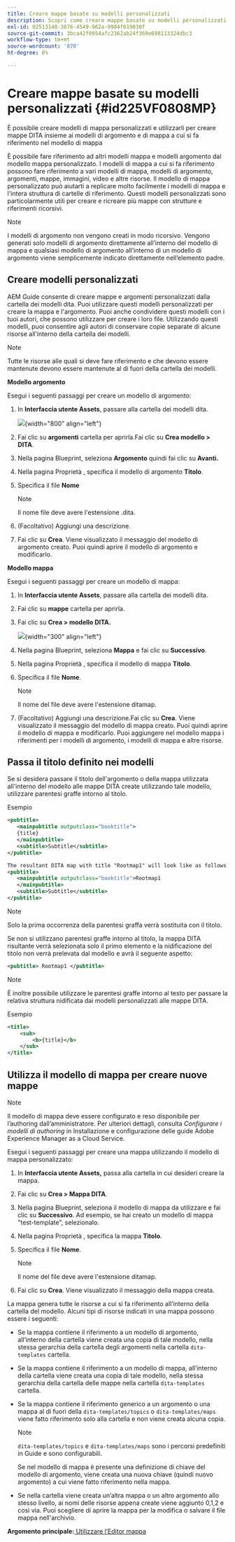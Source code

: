 ```yaml
---
title: Creare mappe basate su modelli personalizzati
description: Scopri come creare mappe basate su modelli personalizzati
exl-id: 02513148-3876-4549-962a-9984f619030f
source-git-commit: 3bca42f0954afc2362ab24f369e698113324dbc3
workflow-type: tm+mt
source-wordcount: '870'
ht-degree: 0%

---
```


# Creare mappe basate su modelli personalizzati {#id225VF0808MP}

È possibile creare modelli di mappa personalizzati e utilizzarli per creare mappe DITA insieme ai modelli di argomento e di mappa a cui si fa riferimento nel modello di mappa

È possibile fare riferimento ad altri modelli mappa e modelli argomento dal modello mappa personalizzato. I modelli di mappa a cui si fa riferimento possono fare riferimento a vari modelli di mappa, modelli di argomento, argomenti, mappe, immagini, video e altre risorse. Il modello di mappa personalizzato può aiutarti a replicare molto facilmente i modelli di mappa e l&#39;intera struttura di cartelle di riferimento. Questi modelli personalizzati sono particolarmente utili per creare e ricreare più mappe con strutture e riferimenti ricorsivi.

>[!NOTE]
>
> I modelli di argomento non vengono creati in modo ricorsivo. Vengono generati solo modelli di argomento direttamente all’interno del modello di mappa e qualsiasi modello di argomento all’interno di un modello di argomento viene semplicemente indicato direttamente nell’elemento padre.

## Creare modelli personalizzati

AEM Guide consente di creare mappe e argomenti personalizzati dalla cartella dei modelli dita. Puoi utilizzare questi modelli personalizzati per creare la mappa e l&#39;argomento. Puoi anche condividere questi modelli con i tuoi autori, che possono utilizzare per creare i loro file. Utilizzando questi modelli, puoi consentire agli autori di conservare copie separate di alcune risorse all’interno della cartella dei modelli.

>[!NOTE]
>
> Tutte le risorse alle quali si deve fare riferimento e che devono essere mantenute devono essere mantenute al di fuori della cartella dei modelli.

**Modello argomento**

Esegui i seguenti passaggi per creare un modello di argomento:

1. In **Interfaccia utente Assets**, passare alla cartella dei modelli dita.

   ![](images/dita-templates.png){width="800" align="left"}

1. Fai clic su **argomenti** cartella per aprirla.Fai clic su **Crea modello \> DITA**.
1. Nella pagina Blueprint, seleziona **Argomento** quindi fai clic su **Avanti.**
1. Nella pagina Proprietà , specifica il modello di argomento **Titolo**.
1. Specifica il file **Nome**

   >[!NOTE]
   >
   > Il nome file deve avere l&#39;estensione .dita.

1. \(Facoltativo\) Aggiungi una descrizione.
1. Fai clic su **Crea**. Viene visualizzato il messaggio del modello di argomento creato. Puoi quindi aprire il modello di argomento e modificarlo.

**Modello mappa**

Esegui i seguenti passaggi per creare un modello di mappa:

1. In **Interfaccia utente Assets**, passare alla cartella dei modelli dita.
1. Fai clic su **mappe** cartella per aprirla.
1. Fai clic su **Crea \> modello DITA.**

   ![](images/create-dita-template.png){width="300" align="left"}

1. Nella pagina Blueprint, seleziona **Mappa** e fai clic su **Successivo**.
1. Nella pagina Proprietà , specifica il modello di mappa **Titolo**.
1. Specifica il file **Nome**.

   >[!NOTE]
   >
   > Il nome del file deve avere l&#39;estensione ditamap.

1. (Facoltativo\) Aggiungi una descrizione.Fai clic su **Crea**. Viene visualizzato il messaggio del modello di mappa creato. Puoi quindi aprire il modello di mappa e modificarlo. Puoi aggiungere nel modello mappa i riferimenti per i modelli di argomento, i modelli di mappa e altre risorse.

## Passa il titolo definito nei modelli

Se si desidera passare il titolo dell&#39;argomento o della mappa utilizzata all&#39;interno del modello alle mappe DITA create utilizzando tale modello, utilizzare parentesi graffe intorno al titolo.

Esempio

```XML
<pubtitle>
   <mainpubtitle outputclass="booktitle">
   {title}
   </mainpubtitle>
   <subtitle>Subtitle</subtitle>
</pubtitle>

The resultant DITA map with title "Rootmap1" will look like as follows:
<pubtitle>
   <mainpubtitle outputclass="booktitle">Rootmap1
   </mainpubtitle>
   <subtitle>Subtitle</subtitle>
</pubtitle>
```

>[!NOTE]
> Solo la prima occorrenza della parentesi graffa verrà sostituita con il titolo.

Se non si utilizzano parentesi graffe intorno al titolo, la mappa DITA risultante verrà selezionata solo il primo elemento e la nidificazione del titolo non verrà prelevata dal modello e avrà il seguente aspetto:

```XML
<pubtitle> Rootmap1 </pubtitle>
```

>[!NOTE]
> È inoltre possibile utilizzare le parentesi graffe intorno al testo per passare la relativa struttura nidificata dai modelli personalizzati alle mappe DITA.

Esempio

```XML
<title>    
    <sub>        
        <b>{title}</b>    
    </sub>
</title>
```

## Utilizza il modello di mappa per creare nuove mappe

>[!NOTE]
>
> Il modello di mappa deve essere configurato e reso disponibile per l’authoring dall’amministratore. Per ulteriori dettagli, consulta *Configurare i modelli di authoring* in Installazione e configurazione delle guide Adobe Experience Manager as a Cloud Service.

Esegui i seguenti passaggi per creare una mappa utilizzando il modello di mappa personalizzato:

1. In **Interfaccia utente Assets,** passa alla cartella in cui desideri creare la mappa.
1. Fai clic su **Crea \> Mappa DITA**.
1. Nella pagina Blueprint, seleziona il modello di mappa da utilizzare e fai clic su **Successivo**. Ad esempio, se hai creato un modello di mappa &quot;test-template&quot;, selezionalo.
1. Nella pagina Proprietà , specifica la mappa **Titolo**.
1. Specifica il file **Nome**.

   >[!NOTE]
   >
   > Il nome del file deve avere l&#39;estensione ditamap.

1. Fai clic su **Crea**. Viene visualizzato il messaggio della mappa creata.


La mappa genera tutte le risorse a cui si fa riferimento all’interno della cartella del modello. Alcuni tipi di risorse indicati in una mappa possono essere i seguenti:

- Se la mappa contiene il riferimento a un modello di argomento, all’interno della cartella viene creata una copia di tale modello, nella stessa gerarchia della cartella degli argomenti nella cartella `dita-templates` cartella.
- Se la mappa contiene il riferimento a un modello di mappa, all’interno della cartella viene creata una copia di tale modello, nella stessa gerarchia della cartella delle mappe nella cartella `dita-templates` cartella.
- Se la mappa contiene il riferimento generico a un argomento o una mappa al di fuori della `dita-templates/topics` o `dita-templates/maps` viene fatto riferimento solo alla cartella e non viene creata alcuna copia.

   >[!NOTE]
   >
   > `dita-templates/topics` e `dita-templates/maps` sono i percorsi predefiniti in Guide e sono configurabili.


   Se nel modello di mappa è presente una definizione di chiave del modello di argomento, viene creata una nuova chiave \(quindi nuovo argomento\) a cui viene fatto riferimento nella mappa.

- Se nella cartella viene creata un’altra mappa o un altro argomento allo stesso livello, ai nomi delle risorse appena create viene aggiunto 0,1,2 e così via. Puoi scegliere di aprire la mappa per la modifica o salvare il file mappa nell&#39;archivio.

**Argomento principale:**[ Utilizzare l’Editor mappa](map-editor.md)
